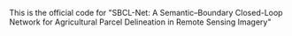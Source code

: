This is the official code for "SBCL-Net: A Semantic–Boundary Closed-Loop Network for Agricultural Parcel Delineation in Remote Sensing Imagery"
